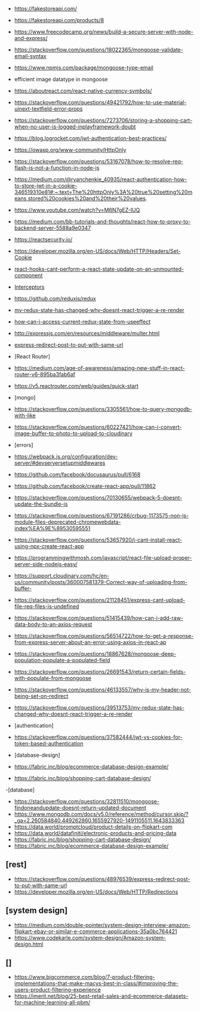 - https://fakestoreapi.com/
- https://fakestoreapi.com/products/8
- https://www.freecodecamp.org/news/build-a-secure-server-with-node-and-express/
- https://stackoverflow.com/questions/18022365/mongoose-validate-email-syntax
- https://www.npmjs.com/package/mongoose-type-email
- efficient image datatype in mongoose
- https://aboutreact.com/react-native-currency-symbols/
- https://stackoverflow.com/questions/49421792/how-to-use-material-uinext-textfield-error-props
- https://stackoverflow.com/questions/7273706/storing-a-shopping-cart-when-no-user-is-logged-inplayframework-doubt
- https://blog.logrocket.com/jwt-authentication-best-practices/
- https://owasp.org/www-community/HttpOnly
- https://stackoverflow.com/questions/53167078/how-to-resolve-req-flash-is-not-a-function-in-node-js
- https://medium.com/@ryanchenkie_40935/react-authentication-how-to-store-jwt-in-a-cookie-346519310e81#:~:text=The%20httpOnly%3A%20true%20setting%20means,stored%20cookies%20and%20their%20values.
- https://www.youtube.com/watch?v=M6N7gEZ-IUQ
- https://medium.com/bb-tutorials-and-thoughts/react-how-to-proxy-to-backend-server-5588a9e0347
- https://reactsecurity.io/
- https://developer.mozilla.org/en-US/docs/Web/HTTP/Headers/Set-Cookie
- [react-hooks-cant-perform-a-react-state-update-on-an-unmounted-component](https://stackoverflow.com/questions/56442582/react-hooks-cant-perform-a-react-state-update-on-an-unmounted-component)
- [Interceptors](https://axios-http.com/docs/interceptors)
- https://github.com/reduxjs/redux
- [my-redux-state-has-changed-why-doesnt-react-trigger-a-re-render](https://stackoverflow.com/questions/39513753/my-redux-state-has-changed-why-doesnt-react-trigger-a-re-render)
- [how-can-i-access-current-redux-state-from-useeffect](https://stackoverflow.com/questions/58112704/how-can-i-access-current-redux-state-from-useeffect)

- http://expressjs.com/en/resources/middleware/multer.html

- [express-redirect-post-to-put-with-same-url](https://stackoverflow.com/questions/48976539/express-redirect-post-to-put-with-same-url)

- [React Router]
- https://medium.com/age-of-awareness/amazing-new-stuff-in-react-router-v6-895ba3fab6af
- https://v5.reactrouter.com/web/guides/quick-start


- [mongo]
- https://stackoverflow.com/questions/3305561/how-to-query-mongodb-with-like
- https://stackoverflow.com/questions/60227421/how-can-i-convert-image-buffer-to-photo-to-upload-to-cloudinary

- [errors]
- https://webpack.js.org/configuration/dev-server/#devserversetupmiddlewares
- https://github.com/facebook/docusaurus/pull/6168
- https://github.com/facebook/create-react-app/pull/11862
- https://stackoverflow.com/questions/70130655/webpack-5-doesnt-update-the-bundle-js
- https://stackoverflow.com/questions/67191286/crbug-1173575-non-js-module-files-deprecated-chromewebdata-index%EA%9E%89530595551
- https://stackoverflow.com/questions/53657920/i-cant-install-react-using-npx-create-react-app
- https://programmingwithmosh.com/javascript/react-file-upload-proper-server-side-nodejs-easy/
- https://support.cloudinary.com/hc/en-us/community/posts/360007581379-Correct-way-of-uploading-from-buffer-
- https://stackoverflow.com/questions/21128451/express-cant-upload-file-req-files-is-undefined
- https://stackoverflow.com/questions/51415439/how-can-i-add-raw-data-body-to-an-axios-request
- https://stackoverflow.com/questions/56514722/how-to-get-a-response-from-express-server-about-an-error-using-axios-in-react-ap
- https://stackoverflow.com/questions/18867628/mongoose-deep-population-populate-a-populated-field
- https://stackoverflow.com/questions/26691543/return-certain-fields-with-populate-from-mongoose
- https://stackoverflow.com/questions/46133557/why-is-my-header-not-being-set-on-redirect
- https://stackoverflow.com/questions/39513753/my-redux-state-has-changed-why-doesnt-react-trigger-a-re-render

- [authentication]
- https://stackoverflow.com/questions/37582444/jwt-vs-cookies-for-token-based-authentication


- [database-design]
- https://fabric.inc/blog/ecommerce-database-design-example/
- https://fabric.inc/blog/shopping-cart-database-design/

-[database]
- https://stackoverflow.com/questions/32811510/mongoose-findoneandupdate-doesnt-return-updated-document
- https://www.mongodb.com/docs/v5.0/reference/method/cursor.skip/?_ga=2.260584840.449262860.1655927920-1491105511.1643833363
- https://data.world/promptcloud/product-details-on-flipkart-com
- https://data.world/datafiniti/electronic-products-and-pricing-data
- https://fabric.inc/blog/shopping-cart-database-design/
- https://fabric.inc/blog/ecommerce-database-design-example/

## [rest]
- https://stackoverflow.com/questions/48976539/express-redirect-post-to-put-with-same-url
- https://developer.mozilla.org/en-US/docs/Web/HTTP/Redirections

## [system design]
- https://medium.com/double-pointer/system-design-interview-amazon-flipkart-ebay-or-similar-e-commerce-applications-35a0bc764421
- https://www.codekarle.com/system-design/Amazon-system-design.html

## []
- https://www.bigcommerce.com/blog/7-product-filtering-implementations-that-make-macys-best-in-class/#improving-the-users-product-filtering-experience
- https://imerit.net/blog/25-best-retail-sales-and-ecommerce-datasets-for-machine-learning-all-pbm/